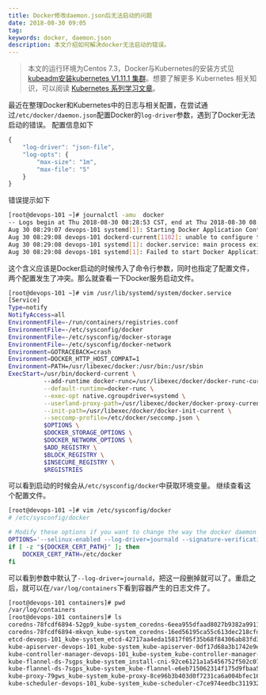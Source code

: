 ```yaml
---
title: Docker修改daemon.json后无法启动的问题
date: 2018-08-30 09:05
tag: 
keywords: docker, daemon.json
description: 本文介绍如何解决docker无法启动的错误。
---
```


> 本文的运行环境为Centos 7.3，Docker与Kubernetes的安装方式见[kubeadm安装kubernetes V1.11.1 集群](https://www.cnblogs.com/cocowool/p/kubeadm_install_kubernetes.html)。想要了解更多 Kubernetes 相关知识，可以阅读 [Kubernetes 系列学习文章](http://www.edulinks.cn/2020/10/16/20201016-kubernetes-articles/)。

最近在整理Docker和Kubernetes中的日志与相关配置，在尝试通过```/etc/docker/daemon.json```配置Docker的```log-driver```参数，遇到了Docker无法启动的错误。
配置信息如下
```javascript
{
    "log-driver": "json-file",
    "log-opts": {
        "max-size": "1m",
        "max-file": "5"
    }
}
```
错误提示如下
```bash
[root@devops-101 ~]# journalctl -amu  docker
-- Logs begin at Thu 2018-08-30 08:28:53 CST, end at Thu 2018-08-30 08:47:53 CST. --
Aug 30 08:29:07 devops-101 systemd[1]: Starting Docker Application Container Engine...
Aug 30 08:29:08 devops-101 dockerd-current[1102]: unable to configure the Docker daemon with file /etc/docker/daemon.json: the following directives are specified both as a flag and in the configuration file: log-dri
Aug 30 08:29:08 devops-101 systemd[1]: docker.service: main process exited, code=exited, status=1/FAILURE
Aug 30 08:29:08 devops-101 systemd[1]: Failed to start Docker Application Container Engine.
```
这个含义应该是Docker启动的时候传入了命令行参数，同时也指定了配置文件，两个配置发生了冲突。那么就查看一下Docker服务启动文件。
```bash
[root@devops-101 ~]# vim /usr/lib/systemd/system/docker.service 
[Service]
Type=notify
NotifyAccess=all
EnvironmentFile=-/run/containers/registries.conf
EnvironmentFile=-/etc/sysconfig/docker
EnvironmentFile=-/etc/sysconfig/docker-storage
EnvironmentFile=-/etc/sysconfig/docker-network
Environment=GOTRACEBACK=crash
Environment=DOCKER_HTTP_HOST_COMPAT=1
Environment=PATH=/usr/libexec/docker:/usr/bin:/usr/sbin
ExecStart=/usr/bin/dockerd-current \
          --add-runtime docker-runc=/usr/libexec/docker/docker-runc-current \
          --default-runtime=docker-runc \
          --exec-opt native.cgroupdriver=systemd \
          --userland-proxy-path=/usr/libexec/docker/docker-proxy-current \
          --init-path=/usr/libexec/docker/docker-init-current \
          --seccomp-profile=/etc/docker/seccomp.json \
          $OPTIONS \
          $DOCKER_STORAGE_OPTIONS \
          $DOCKER_NETWORK_OPTIONS \
          $ADD_REGISTRY \
          $BLOCK_REGISTRY \
          $INSECURE_REGISTRY \
          $REGISTRIES
```
可以看到启动的时候会从```/etc/sysconfig/docker```中获取环境变量。
继续查看这个配置文件。
```bash
[root@devops-101 ~]# vim /etc/sysconfig/docker
# /etc/sysconfig/docker

# Modify these options if you want to change the way the docker daemon runs
OPTIONS='--selinux-enabled --log-driver=journald --signature-verification=false'
if [ -z "${DOCKER_CERT_PATH}" ]; then
    DOCKER_CERT_PATH=/etc/docker
fi
```
可以看到参数中默认了```--log-driver=journald```，把这一段删掉就可以了。重启之后，就可以在```/var/log/containers```下看到容器产生的日志文件了。
```bash
[root@devops-101 containers]# pwd
/var/log/containers
[root@devops-101 containers]# ls 
coredns-78fcdf6894-52gp9_kube-system_coredns-6eea955dfaad8027b9382a9911817057c917e3187dee41502dcd687d8de18729.log
coredns-78fcdf6894-mkvqn_kube-system_coredns-16ed56195ca55c613dec218cfd57c647f8bbe0341b38c446210db98d6ab78f3c.log
etcd-devops-101_kube-system_etcd-42717aa4eda15817f05f35b68f84306ab83fd3f397426c2c9b47d71ebf61942b.log
kube-apiserver-devops-101_kube-system_kube-apiserver-0df17d68a3b1742e9e34620b759b4617f1949bbe2d826b03216419b6994db42c.log
kube-controller-manager-devops-101_kube-system_kube-controller-manager-ee1743e4a4c0114da1cfb32bd78f4f7a576bfc021aacd943e92d2e09cb41116d.log
kube-flannel-ds-7sgps_kube-system_install-cni-92ce6121a1a5456752f502c07ae324676e0d1297261dad266b385a5e6522852c.log
kube-flannel-ds-7sgps_kube-system_kube-flannel-e6eb715062314f175d9fbaa52323f93eeffbb9fa16eed95797c9950884f68b73.log
kube-proxy-79gws_kube-system_kube-proxy-8ce96b3b403d0f7231ca6a004bfec162a093f85ea940867264f50530846d3e0a.log
kube-scheduler-devops-101_kube-system_kube-scheduler-c7ce974eedbc3119320e729310e1b905f65df84dbe46624918dfc33628d9a864.log
```












